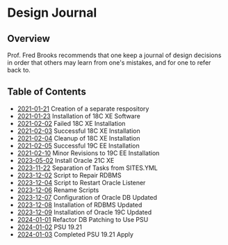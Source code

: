 # Design Journal

## Overview

Prof. Fred Brooks recommends that one keep a journal of design decisions in order that others may learn from one's mistakes, and for one to refer back to.

## Table of Contents

* [2021-01-21](2021_01_21.md) Creation of a separate respository
* [2021-01-23](2021_01_23.md) Installation of 18C XE Software
* [2021-02-02](2021_02_02.md) Failed 18C XE Installation
* [2021-02-03](2021_02_03.md) Successful 18C XE Installation
* [2021-02-04](2021_02_04.md) Cleanup of 18C XE Installation
* [2021-02-05](2021_02_05.md) Successful 19C EE Installation
* [2021-02-10](2021_02_10.md) Minor Revisions to 19C EE Installation
* [2023-05-02](2023_05_02.md) Install Oracle 21C XE
* [2023-11-22](2023_11_22.md) Separation of Tasks from SITES.YML
* [2023-12-02](2023_12_02.md) Script to Repair RDBMS
* [2023-12-04](2023_12_04.md) Script to Restart Oracle Listener
* [2023-12-06](2023_12_06.md) Rename Scripts
* [2023-12-07](2023_12_07.md) Configuration of Oracle DB Updated
* [2023-12-08](2023_12_08.md) Installation of RDBMS Updated
* [2023-12-09](2023_12_09.md) Installation of Oracle 19C Updated
* [2024-01-01](2024_01_01.md) Refactor DB Patching to Use PSU
* [2024-01-02](2024_01_02.md) PSU 19.21
* [2024-01-03](2024_01_03.md) Completed PSU 19.21 Apply
